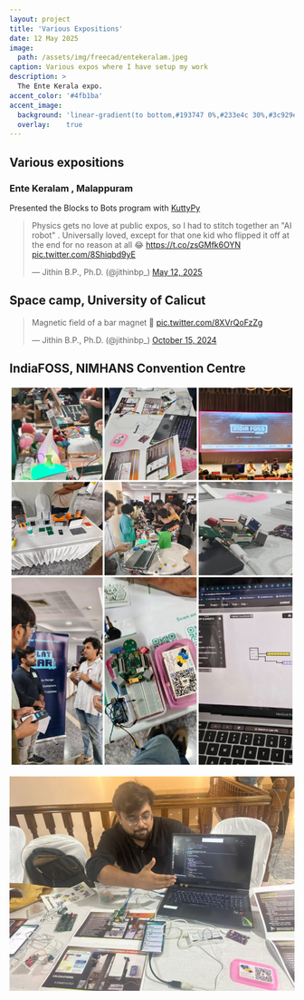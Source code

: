 ```yaml
---
layout: project
title: 'Various Expositions'
date: 12 May 2025
image: 
  path: /assets/img/freecad/entekeralam.jpeg
caption: Various expos where I have setup my work
description: >
  The Ente Kerala expo.
accent_color: '#4fb1ba'
accent_image:
  background: 'linear-gradient(to bottom,#193747 0%,#233e4c 30%,#3c929e 50%,#d5d5d4 70%,#cdccc8 100%)'
  overlay:    true
---
```


## Various expositions

### Ente Keralam , Malappuram 

Presented the Blocks to Bots program with [KuttyPy](/projects/kuttypyplus/)

<blockquote class="twitter-tweet"><p lang="en" dir="ltr">Physics gets no love at public expos, so I had to stitch together an &quot;AI robot&quot; . Universally loved, except for that one kid who flipped it off at the end for no reason at all 😂 <a href="https://t.co/zsGMfk6OYN">https://t.co/zsGMfk6OYN</a> <a href="https://t.co/8Shiqbd9yE">pic.twitter.com/8Shiqbd9yE</a></p>&mdash; Jithin B.P., Ph.D. (@jithinbp_) <a href="https://twitter.com/jithinbp_/status/1921788217461706970?ref_src=twsrc%5Etfw">May 12, 2025</a></blockquote> <script async src="https://platform.twitter.com/widgets.js" charset="utf-8"></script> 


## Space camp, University of Calicut

<blockquote class="twitter-tweet"><p lang="en" dir="ltr">Magnetic field of a bar magnet 🧲 <a href="https://t.co/8XVrQoFzZg">pic.twitter.com/8XVrQoFzZg</a></p>&mdash; Jithin B.P., Ph.D. (@jithinbp_) <a href="https://twitter.com/jithinbp_/status/1846047970271117721?ref_src=twsrc%5Etfw">October 15, 2024</a></blockquote> <script async src="https://platform.twitter.com/widgets.js" charset="utf-8"></script> 

## IndiaFOSS, NIMHANS Convention Centre

![](/assets/img/hobby/indiafoss_collage.jpeg)

![](/assets/img/hobby/indiafoss.jpeg)

